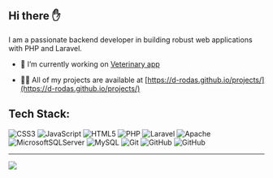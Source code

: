 ## Hi there :hand:

I am a passionate backend developer in building robust web applications with PHP and Laravel.

- 🔭 I’m currently working on [Veterinary app](https://d-rodas.github.io/projects/)

- 👨‍💻 All of my projects are available at [https://d-rodas.github.io/projects/](https://d-rodas.github.io/projects/)

## Tech Stack:
![CSS3](https://img.shields.io/badge/css3-%231572B6.svg?style=for-the-badge&logo=css3&logoColor=white) ![JavaScript](https://img.shields.io/badge/javascript-%23323330.svg?style=for-the-badge&logo=javascript&logoColor=%23F7DF1E) ![HTML5](https://img.shields.io/badge/html5-%23E34F26.svg?style=for-the-badge&logo=html5&logoColor=white) ![PHP](https://img.shields.io/badge/php-%23777BB4.svg?style=for-the-badge&logo=php&logoColor=white) ![Laravel](https://img.shields.io/badge/laravel-%23FF2D20.svg?style=for-the-badge&logo=laravel&logoColor=white) ![Apache](https://img.shields.io/badge/apache-%23D42029.svg?style=for-the-badge&logo=apache&logoColor=white) ![MicrosoftSQLServer](https://img.shields.io/badge/Microsoft%20SQL%20Server-CC2927?style=for-the-badge&logo=microsoft%20sql%20server&logoColor=white) ![MySQL](https://img.shields.io/badge/mysql-4479A1.svg?style=for-the-badge&logo=mysql&logoColor=white) ![Git](https://img.shields.io/badge/git-%23F05033.svg?style=for-the-badge&logo=git&logoColor=white) ![GitHub](https://img.shields.io/badge/github-%23121011.svg?style=for-the-badge&logo=github&logoColor=white) ![GitHub]([https://img.shields.io/badge/github-%23121011.svg?style=for-the-badge&logo=github&logoColor=white](https://img.shields.io/badge/Vue.js-35495E?style=for-the-badge&logo=vuedotjs&logoColor=4FC08D)) 

---
[![](https://visitcount.itsvg.in/api?id=d-rodas&icon=0&color=0)](https://visitcount.itsvg.in)
